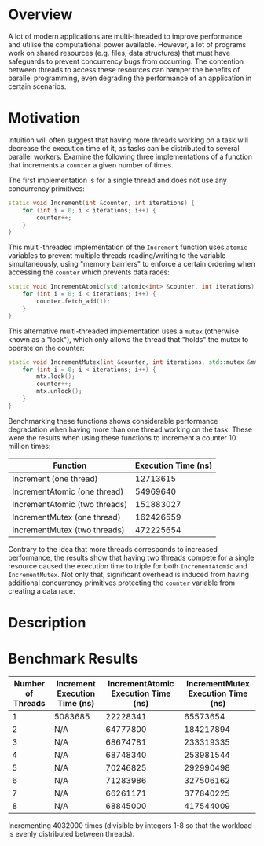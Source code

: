 # Overview

A lot of modern applications are multi-threaded to improve performance and utilise the computational power available. However, a lot of programs work on shared resources (e.g. files, data structures) that must have safeguards to prevent concurrency bugs from occurring. The contention between threads to access these resources can hamper the benefits of parallel programming, even degrading the performance of an application in certain scenarios. 

# Motivation

Intuition will often suggest that having more threads working on a task will decrease the execution time of it, as tasks can be distributed to several parallel workers. Examine the following three implementations of a function that increments a `counter` a given number of times.

The first implementation is for a single thread and does not use any concurrency primitives:

```c++
static void Increment(int &counter, int iterations) {
    for (int i = 0; i < iterations; i++) {
        counter++;
    }
}
```

This multi-threaded implementation of the `Increment` function uses `atomic` variables to prevent multiple threads reading/writing to the variable simultaneously, using "memory barriers" to enforce a certain ordering when accessing the `counter` which prevents data races:

```c++
static void IncrementAtomic(std::atomic<int> &counter, int iterations) {
    for (int i = 0; i < iterations; i++) {
        counter.fetch_add(1);
    }
}
```

This alternative multi-threaded implementation uses a `mutex` (otherwise known as a "lock"), which only allows the thread that "holds" the mutex to operate on the counter:

```c++
static void IncrementMutex(int &counter, int iterations, std::mutex &mtx) {
    for (int i = 0; i < iterations; i++) {
        mtx.lock();
        counter++;
        mtx.unlock();
    }
}
```

Benchmarking these functions shows considerable performance degradation when having more than one thread working on the task. These were the results when using these functions to increment a counter 10 million times:

| Function                      | Execution Time (ns) |
|-------------------------------|---------------------|
| Increment (one thread)        | 12713615            |
| IncrementAtomic (one thread)  | 54969640            |
| IncrementAtomic (two threads) | 151883027           |
| IncrementMutex (one thread)   | 162426559           |
| IncrementMutex (two threads)  | 472225654           |

Contrary to the idea that more threads corresponds to increased performance, the results show that having two threads compete for a single resource caused the execution time to triple for both `IncrementAtomic` and `IncrementMutex`. Not only that, significant overhead is induced from having additional concurrency primitives protecting the `counter` variable from creating a data race.

# Description

# Benchmark Results

| Number of Threads | Increment Execution Time (ns) | IncrementAtomic Execution Time (ns) | IncrementMutex Execution Time (ns) |
|-------------------|-------------------------------|-------------------------------------|------------------------------------|
|                 1 |                       5083685 |                            22228341 |                           65573654 |
|                 2 |                           N/A |                            64777800 |                          184217894 |
|                 3 |                           N/A |                            68674781 |                          233319335 |
|                 4 |                           N/A |                            68748340 |                          253981544 |
|                 5 |                           N/A |                            70246825 |                          292990498 |
|                 6 |                           N/A |                            71283986 |                          327506162 |
|                 7 |                           N/A |                            66261171 |                          377840225 |
|                 8 |                           N/A |                            68845000 |                          417544009 |

Incrementing 4032000 times (divisible by integers 1-8 so that the workload is evenly distributed between threads).